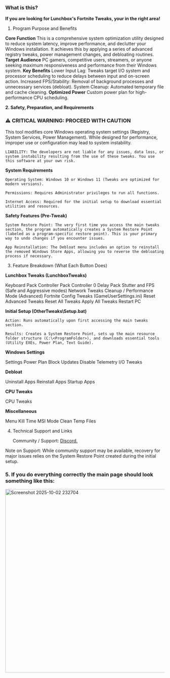 ### **What is this?**

**If you are looking for Lunchbox's Fortnite Tweaks, your in the right area!**

1. Program Purpose and Benefits

**Core Function**
This is a comprehensive system optimization utility designed to reduce system latency, improve performance, and declutter your Windows installation. It achieves this by applying a series of advanced registry tweaks, power management changes, and debloating routines.
**Target Audience**
PC gamers, competitive users, streamers, or anyone seeking maximum responsiveness and performance from their Windows system.
**Key Benefits**
Lower Input Lag: Tweaks target I/O system and processor scheduling to reduce delays between input and on-screen action. Increased FPS/Stability: Removal of background processes and unnecessary services (debloat). System Cleanup: Automated temporary file and cache cleaning. **Optimized Power**
Custom power plan for high-performance CPU scheduling.

**2. Safety, Preparation, and Requirements**

### **⚠️ CRITICAL WARNING: PROCEED WITH CAUTION**

This tool modifies core Windows operating system settings (Registry, System Services, Power Management). While designed for performance, improper use or configuration may lead to system instability.

    LIABILITY: The developers are not liable for any issues, data loss, or system instability resulting from the use of these tweaks. You use this software at your own risk.

**System Requirements**

    Operating System: Windows 10 or Windows 11 (Tweaks are optimized for modern versions).

    Permissions: Requires Administrator privileges to run all functions.

    Internet Access: Required for the initial setup to download essential utilities and resources.

**Safety Features (Pre-Tweak)**

    System Restore Point: The very first time you access the main tweaks section, the program automatically creates a System Restore Point (labeled as a program-specific restore point). This is your primary way to undo changes if you encounter issues.

    App Reinstallation: The Debloat menu includes an option to reinstall the removed Windows Store Apps, allowing you to reverse the debloating process if necessary.

3. Feature Breakdown (What Each Button Does)


**Lunchbox Tweaks (LunchboxTweaks\)**

Keyboard Pack
Controller Pack
Controller 0 Delay Pack
Stutter and FPS (Safe and Aggressive modes)
Network Tweaks
Cleanup / Performance Mode (Advanced)
Fortnite Config Tweaks (GameUserSettings.ini)
Reset Advanced Tweaks
Reset All Tweaks
Apply All Tweaks
Restart PC


**Initial Setup (OtherTweaks\Setup.bat)**

    Action: Runs automatically upon first accessing the main tweaks section.

    Results: Creates a System Restore Point, sets up the main resource folder structure (C:\<ProgramFolder>), and downloads essential tools (Utility EXEs, Power Plan, Text Guide).

**Windows Settings**

Settings
Power Plan
Block Updates
Disable Telemetry
I/O Tweaks

**Debloat**

Uninstall Apps
Reinstall Apps
Startup Apps

**CPU Tweaks**

CPU Tweaks

**Miscellaneous**

Menu Kill Time
MSI Mode
Clean Temp Files

4. Technical Support and Links

    Community / Support: [Discord.](https://discord.com/invite/CdR6KVSpYv)

Note on Support: While community support may be available, recovery for major issues relies on the System Restore Point created during the initial setup.

### **5. If you do everything correctly the main page should look something like this:**
   
<img width="800" height="578" alt="Screenshot 2025-10-02 232704" src="https://github.com/user-attachments/assets/41bc86c0-fee8-4df5-953e-e5c29546f6d9" />
